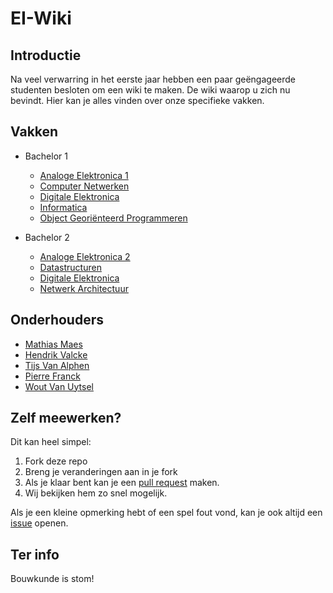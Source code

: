 # EI-Wiki
## Introductie
Na veel verwarring in het eerste jaar hebben een paar geëngageerde studenten besloten om een wiki te maken. De wiki waarop u zich nu bevindt. Hier kan je alles vinden over onze specifieke vakken.

## Vakken
* Bachelor 1

    * [Analoge Elektronica 1]()
    * [Computer Netwerken]()
    * [Digitale Elektronica](DigitaleElektronica/Home)
    * [Informatica](Informatica/Home)
    * [Object Georiënteerd Programmeren]()

* Bachelor 2
    
    * [Analoge Elektronica 2]()
    * [Datastructuren](Datastructuren/Home)
    * [Digitale Elektronica](DigitaleElektronica/Home)
    * [Netwerk Architectuur]()

## Onderhouders
* [Mathias Maes](https://github.com/WatcherWhale)
* [Hendrik Valcke](https://github.com/Hendrik-Valcke)
* [Tijs Van Alphen](https://github.com/TissieVA)
* [Pierre Franck](https://github.com/pixar02)
* [Wout Van Uytsel](https://github.com/Wocco)

## Zelf meewerken?
Dit kan heel simpel:

1. Fork deze repo
2. Breng je veranderingen aan in je fork
3. Als je klaar bent kan je een [pull request](https://github.com/WatcherWhale/EI-Wiki/pulls) maken.
4. Wij bekijken hem zo snel mogelijk.

Als je een kleine opmerking hebt of een spel fout vond, kan je ook altijd een [issue](https://github.com/WatcherWhale/EI-Wiki/issues) openen.

## Ter info
Bouwkunde is stom! 

